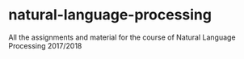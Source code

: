 # natural-language-processing
All the assignments and material for the course of Natural Language Processing 2017/2018
